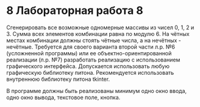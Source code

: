 # 8 Лабораторная работа 8
Сгенерировать все возможные одномерные массивы из чисел 0, 1, 2 и 3.
Сумма всех элементов комбинации равна по модулю 6. На чётных местах комбинации должны стоять чётные числа, а на нечётных - нечётные.
Требуется для своего варианта второй части л.р. №6 (усложненной программы) или ее объектно-ориентированной реализации (л.р. №7) разработать реализацию с использованием графического интерфейса. Допускается использовать любую графическую библиотеку питона.
Рекомендуется использовать внутреннюю библиотеку питона tkinter.

В программе должны быть реализованы минимум одно окно ввода, одно окно вывода, текстовое поле, кнопка.
